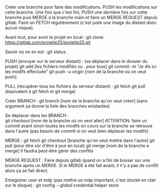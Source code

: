 Créer une branche pour faire des modifications.
PUSH les modifications sur cette branche.
Une fois que c'est fini, PUSH une dernière fois sur cette branche puis MERGE à la branche main et faire un MERGE REQUEST depuis gitlab.
Faire un FETCH régulièrement (c'est juste une image du distant donc aucun risque).

Avant tout, pour avoir le projet en local :
	git clone https://gitlab.com/projetlp25/projetlp25.git
	
Savoir où on en est :
	git status

PUSH (envoyer sur le serveur distant) :
	(se déplacer dans le dossier du projet)
	git add [les fichiers modifiés ou . pour tous]
	git commit -m "Je dis ici les modifs effectuée"
	git push -u origin [nom de la branche où on veut push]
	
PULL (récupérer tous les fichiers du serveur distant) :
	git fetch
	git pull
	(équivalent à git fetch et git merge)

Créer BRANCH :
	git branch [nom de la branche qu'on veut créer]
	(sans argument ça donne la liste des branches existantes)
	
Se déplacer dans les BRANCH :	
	git checkout [nom de la branche où on veut aller]
	ATTENTION: faire un commit avant sinon toutes les modifs en cours sur la branche se retrouve dans l'autre (pas besoin de commit si on veut bien déplacer les modifs)
	
MERGE :
	git fetch
	git checkout [branche qu'on veut mettre dans l'autre]
	git pull (pour être sûr d'être à jour en local)
	git merge [nom de la branche a merge]
	Il faudra peut-être gérer des conflits
	
MERGE REQUEST :
	Faire depuis gitlab quand on a fini de bosser sur une branche après un MERGE.
	Si le MERGE à été fait avant, il n'y a pas de conflit alors ça se fait direct.
	
Enregistrer user et mdp (pas mettre un mdp important, c'est stocké en clair sur le disque) :
	git config --global credential.helper store
